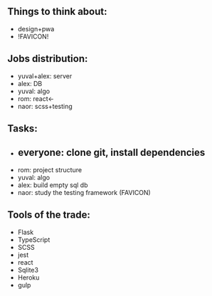 ## Things to think about:

- design+pwa
- !FAVICON!

## Jobs distribution:

- yuval+alex: server
- alex: DB
- yuval: algo
- rom: react<-
- naor: scss+testing

## Tasks:

- ## everyone: clone git, install dependencies
- rom: project structure
- yuval: algo
- alex: build empty sql db
- naor: study the testing framework (FAVICON)

## Tools of the trade:

- Flask
- TypeScript
- SCSS
- jest
- react
- Sqlite3
- Heroku
- gulp

